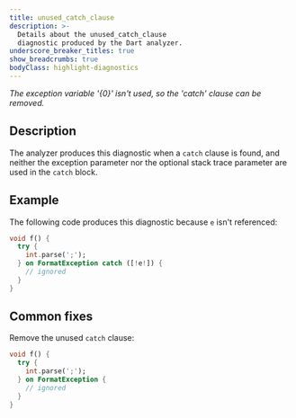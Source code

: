 ```yaml
---
title: unused_catch_clause
description: >-
  Details about the unused_catch_clause
  diagnostic produced by the Dart analyzer.
underscore_breaker_titles: true
show_breadcrumbs: true
bodyClass: highlight-diagnostics
---
```


_The exception variable '{0}' isn't used, so the 'catch' clause can be removed._

## Description

The analyzer produces this diagnostic when a `catch` clause is found, and
neither the exception parameter nor the optional stack trace parameter are
used in the `catch` block.

## Example

The following code produces this diagnostic because `e` isn't referenced:

```dart
void f() {
  try {
    int.parse(';');
  } on FormatException catch ([!e!]) {
    // ignored
  }
}
```

## Common fixes

Remove the unused `catch` clause:

```dart
void f() {
  try {
    int.parse(';');
  } on FormatException {
    // ignored
  }
}
```
